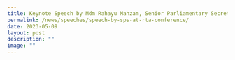 ```yaml
---
title: Keynote Speech by Mdm Rahayu Mahzam, Senior Parliamentary Secretary
permalink: /news/speeches/speech-by-sps-at-rta-conference/
date: 2023-05-09
layout: post
description: ""
image: ""
---
```

